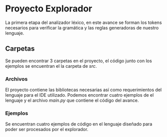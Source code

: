 # Proyecto Explorador
La primera etapa del analizador léxico, en este avance se forman los tokens 
necesarios para verificar la gramática y las reglas generadoras de nuestro lenguaje.

## Carpetas
Se pueden encontrar 3 carpetas en el proyecto, el código junto
 con los ejemplos se encuentran el la carpeta de *src*.  
### Archivos
El proyecto contiene las bibliotecas necesarias así como requerimientos del lenguaje
para el IDE utilizado.
Podemos encontrar cuatro ejemplos de el lenguaje y el archivo *main.py*
que contiene el código del avance. 

### Ejemplos
Se encuentran cuatro ejemplos de código en el lenguaje diseñado para poder ser
procesados por el explorador.
